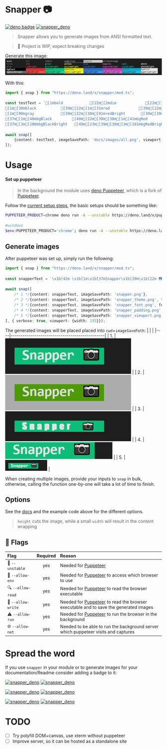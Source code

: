 # Snapper 📷
[![deno badge](https://img.shields.io/badge/deno.land/x-success?logo=deno&logoColor=black&labelColor=white&color=black)](https://deno.land/x/snapper)
[![snapper_deno](https://img.shields.io/badge/-snapper%20%F0%9F%93%B7-%230DBC79?style=flat-square)](https://github.com/littletof/snapper)


> Snapper allows you to generate images from ANSI formatted text.

> 🚧 Project is WIP, expect breaking changes

Generate this image:
![Example generated output](docs/images/all.png)

With this:
```ts
import { snap } from "https://deno.land/x/snapper/mod.ts";

const testText = `[1mbold            [22m[2mdim             [22m[3mitalic          [23m[4munderline       [24m[7minverse         [27m[9mstrikethrough   [29m 
[1m[30mblack           [39m[22m[1m[31mred             [39m[22m[1m[32mgreen           [39m[22m[1m[33myellow          [39m[22m[1m[34mblue            [39m[22m[1m[35mmagenta         [39m[22m[1m[36mcyan            [39m[22m[1m[37mwhite         [39m[22m
[1m[90mgray            [39m[22m[30m[91mredBright       [30m[39m[30m[92mgreenBright     [30m[39m[30m[93myellowBright    [30m[39m[30m[94mblueBright      [30m[39m[30m[95mmagentaBright   [30m[39m[30m[96mcyanBright      [30m[39m[30m[97mwhiteBright  [30m[39m
[37m[1m[40mbgBlack         [49m[22m[39m[30m[1m[41mbgRed           [49m[22m[39m[30m[1m[42mbgGreen         [49m[22m[39m[30m[1m[43mbgYellow        [49m[22m[39m[30m[1m[44mbgBlue          [49m[22m[39m[30m[1m[45mbgMagenta       [49m[22m[39m[30m[1m[46mbgCyan          [49m[22m[39m[30m[1m[47mbgWhite       [49m[22m[39m
[37m[3m[100mbgBlackBright   [49m[23m[39m[30m[3m[101mbgRedBright     [49m[23m[39m[30m[3m[102mbgGreenBright   [49m[23m[39m[30m[3m[103mbgYellowBright  [49m[23m[39m[30m[3m[104mbgBlueBright    [49m[23m[39m[30m[3m[105mbgMagentaBright [49m[23m[39m[30m[3m[106mbgCyanBright    [49m[23m[39m[30m[3m[107mbgWhiteBright [49m[23m[39m`;

await snap([
    {content: testText, imageSavePath: 'docs/images/all.png', viewport: {width: 1045}},
]);
```

# Usage

#### Set up puppeteer
> In the background the module uses [deno Puppeteer](https://deno.land/x/puppeteer@9.0.2), which is a fork of [Puppeteer](https://github.com/puppeteer/puppeteer).

Follow the [current setup steps](https://github.com/lucacasonato/deno-puppeteer#installation), the basic setups should be something like:

```bash
PUPPETEER_PRODUCT=chrome deno run -A --unstable https://deno.land/x/puppeteer@9.0.2/install.ts

#windows
$env:PUPPETEER_PRODUCT='chrome'; deno run -A --unstable https://deno.land/x/puppeteer@9.0.2/install.ts
```

## Generate images
After puppeteer was set up, simply run the following:

```ts
import { snap } from "https://deno.land/x/snapper/mod.ts";

const snapperText = `\x1b[42m \x1b[1m\x1b[37mSnapper\x1b[39m\x1b[22m 📷  \x1b[49m`;

await snap([
    /* 1 */{content: snapperText, imageSavePath: 'snapper.png'},
    /* 2 */{content: snapperText, imageSavePath: 'snapper_theme.png', theme: {background: '#acacac', green: '#297', brightWhite: '#ddd'}},
    /* 3 */{content: snapperText, imageSavePath: 'snapper_font.png', fontFamily: "fantasy", fontSize: 10},
    /* 4 */{content: snapperText, imageSavePath: 'snapper_padding.png', padding: '0px 0px 0px 0px', viewport: {width: 135}},
    /* 5 */{content: snapperText, imageSavePath: 'snapper_viewport.png', viewport: {width: 135, height: 35, deviceScaleFactor: 1}},
], { verbose: true, viewport: {width: 135}});
```

The generated images will be placed placed into `cwd`+`imageSavePath`:
|    |                                               |
|----|-----------------------------------------------|
| 1. | ![result](./docs/images/snapper.png)          |
| 2. | ![result](./docs/images/snapper_theme.png)    |
| 3. | ![result](./docs/images/snapper_font.png)     |
| 4. | ![result](./docs/images/snapper_padding.png)  |
| 5. | ![result](./docs/images/snapper_viewport.png) |

When creating multiple images, provide your inputs to `snap` in bulk, otherwise, calling the function one-by-one will take a lot of time to finish.

## Options
 See the [docs](https://doc.deno.land/https/deno.land%2Fx%2Fsnapper%2Fmod.ts) and the example code above for the different options.

> `height` cuts the image, while a small `width` will result in the content wrapping

## 🚩 Flags

|Flag| Required |Reason|
|:--|:-:|:--|
| 🚧 `--unstable`  | yes | Needed for [Puppeteer](https://deno.land/x/puppeteer) |
| 🧭 `--allow-env` | yes | Needed for [Puppeteer](https://deno.land/x/puppeteer) to access which browser to use |
| 🔍 `--allow-read` | yes | Needed for [Puppeteer](https://deno.land/x/puppeteer) to read the browser executable |
| 💾 `--allow-write` | yes | Needed for [Puppeteer](https://deno.land/x/puppeteer) to read the browser executable and to save the generated images |
| ⚠ `--allow-run` | yes | Needed for [Puppeteer](https://deno.land/x/puppeteer) to run the browser in the background |
| 🌐 `--allow-net` | yes | Needed to be able to run the background server which puppeteer visits and captures |

# Spread the word
If you use `snapper` in your module or to generate images for your documentation/Readme consider adding a badge to it:

[![snapper_deno](https://img.shields.io/badge/-snapper%20%F0%9F%93%B7-%230DBC79)](https://github.com/littletof/snapper)
[![snapper_deno](https://img.shields.io/badge/-snapper%20%F0%9F%93%B7-%230DBC79?style=flat-square)](https://github.com/littletof/snapper)

[![snapper_deno](https://img.shields.io/badge/-snapper%20%F0%9F%93%B7-black)](https://github.com/littletof/snapper)
[![snapper_deno](https://img.shields.io/badge/-snapper%20%F0%9F%93%B7-black?style=flat-square)](https://github.com/littletof/snapper)

[![snapper_deno](https://img.shields.io/badge/-%20snapper%20%F0%9F%93%B7-4E9A06)](https://github.com/littletof/snapper)
[![snapper_deno](https://img.shields.io/badge/-%20snapper%20%F0%9F%93%B7-4E9A06?style=flat-square)](https://github.com/littletof/snapper)

# TODO

- [ ] Try polyfill DOM+canvas, use xterm without puppeteer
- [ ] Improve server, so it can be hosted as a standalone site